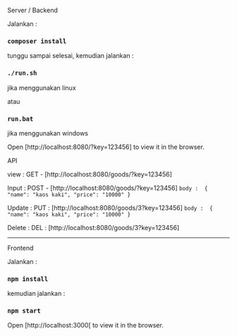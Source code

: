 Server / Backend

Jalankan :

### `composer install`

tunggu sampai selesai, kemudian jalankan :

### `./run.sh`
jika menggunakan linux

atau

### `run.bat`
jika menggunakan windows

Open [http://localhost:8080/?key=123456] to view it in the browser.

API

view : GET - [http://localhost:8080/goods/?key=123456]

Input : POST - [http://localhost:8080/goods/?key=123456]
	`body : 
		{
			"name": "kaos kaki",
			"price": "10000"
		}`
		
Update : PUT : [http://localhost:8080/goods/3?key=123456]
	`body : 
		{
			"name": "kaos kaki",
			"price": "10000"
		}`
		
Delete : DEL : [http://localhost:8080/goods/3?key=123456]

----------------------------------------------------

Frontend

Jalankan :

### `npm install`

kemudian jalankan :

### `npm start`

Open [http://localhost:3000[ to view it in the browser.
